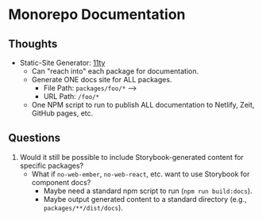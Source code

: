 # Monorepo Documentation

## Thoughts

* Static-Site Generator: [11ty](https://www.11ty.dev/)
    * Can "reach into" each package for documentation.
    * Generate ONE docs site for ALL packages.
        * File Path: `packages/foo/*` -->
        * URL Path: `/foo/*`
    * One NPM script to run to publish ALL documentation to Netlify, Zeit, GitHub pages, etc.

## Questions

1. Would it still be possible to include Storybook-generated content for specific packages?
    * What if `no-web-ember`, `no-web-react`, etc. want to use Storybook for component docs?
        * Maybe need a standard npm script to run (`npm run build:docs`).
        * Maybe output generated content to a standard directory (e.g., `packages/**/dist/docs`).

